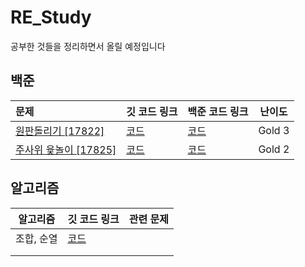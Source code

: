 # RE_Study

공부한 것들을 정리하면서 올릴 예정입니다



## 백준

| 문제                                                         | 깃 코드 링크                                                 | 백준 코드 링크                                  | 난이도 |
| :----------------------------------------------------------- | ------------------------------------------------------------ | ----------------------------------------------- | ------ |
| [원판돌리기 [17822]](https://www.acmicpc.net/problem/17822)  | <a href="/백준/src/Baekjoon_17822_원판돌리기/Main.java">코드</a> | [코드](https://www.acmicpc.net/source/20100332) | Gold 3 |
| [주사위 윷놀이 [17825]](https://www.acmicpc.net/problem/17825) | <a href="/백준/src/Baekjoon_17825_주사위윷놀이/Main.java">코드</a> | [코드](https://www.acmicpc.net/source/20134667) | Gold 2 |





## 알고리즘

| 알고리즘   | 깃 코드 링크                                             | 관련 문제 |
| ---------- | -------------------------------------------------------- | --------- |
| 조합, 순열 | <a href="/알고리즘/src/순열_조합/Solution.java">코드</a> |           |
|            |                                                          |           |
|            |                                                          |           |

